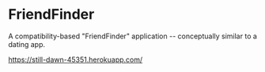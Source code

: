 # FriendFinder
A compatibility-based "FriendFinder" application -- conceptually similar to a dating app.

https://still-dawn-45351.herokuapp.com/